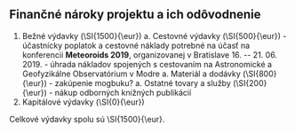 ## Finančné nároky projektu a ich odôvodnenie

1. Bežné výdavky (\SI{1500}{\eur})
    a. Cestovné výdavky (\SI{500}{\eur})
        - účastnícky poplatok a cestovné náklady potrebné na účasť na konferencii
            **Meteoroids 2019**, organizovanej v Bratislave 16. -- 21. 06. 2019.
        - úhrada nákladov spojených s cestovaním na Astronomické a Geofyzikálne Observatórium v Modre
    a. Materiál a dodávky (\SI{800}{\eur})
        - zakúpenie mogbuku?
    a. Ostatné tovary a služby (\SI{200}{\eur})
        - nákup odborných knižných publikácií
1. Kapitálové výdavky (\SI{0}{\eur})

Celkové výdavky spolu sú \SI{1500}{\eur}.
